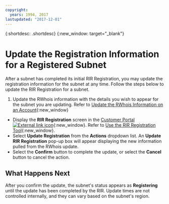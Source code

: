 ```yaml
---
copyright:
  years: 1994, 2017
lastupdated: "2017-12-01"
---
```


{:shortdesc: .shortdesc}
{:new_window: target="_blank"}

# Update the Registration Information for a Registered Subnet

After a subnet has completed its initial RIR Registration, you may update the registration information for the subnet at any time. Follow the steps below to update the RIR Registration for a subnet.

1. Update the RWhois information with the details you wish to appear for the subnet you are updating. Refer to [Update the RWhois Information on an Account](update-rwhois.html){:new_window}
* Display the **RIR Registration** screen in the [Customer Portal ![External link icon](../../icons/launch-glyph.svg "External link icon")](https://control.softlayer.com/){:new_window}. Refer to [Use the RIR Registration Tool](rir-screen.html){:new_window}.
* Select **Update Registration** from the **Actions** dropdown list. An **Update RIR Registration** pop-up box will appear displaying the new information pulled from the RWhois update.
* Select the **Confirm** button to complete the update, or select the **Cancel** button to cancel the action.

## What Happens Next

After you confirm the update, the subnet's status  appears as **Registering** until the update has been completed by the RIR. Update times are not controlled internally, and they can vary based on the subnet's region.
